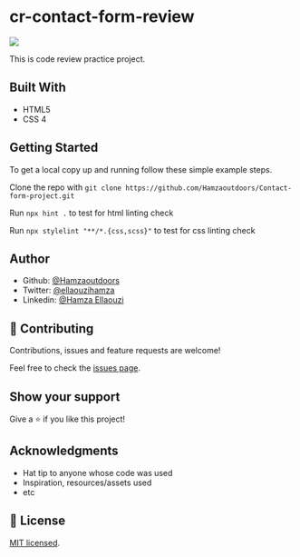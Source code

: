# cr-contact-form-review
![](https://img.shields.io/badge/Microverse-blueviolet)

This is code review practice project.

## Built With

- HTML5
- CSS 4


## Getting Started


To get a local copy up and running follow these simple example steps.

Clone the repo with `git clone https://github.com/Hamzaoutdoors/Contact-form-project.git`

Run `npx hint .` to test for html linting check

Run `npx stylelint "**/*.{css,scss}"` to test for css linting check 

## Author

- Github: [@Hamzaoutdoors](https://github.com/Hamzaoutdoors)
- Twitter: [@ellaouzihamza]()
- Linkedin: [@Hamza Ellaouzi](edin.com/in/hamza-ellaouzi-137a45b8/)

## 🤝 Contributing

Contributions, issues and feature requests are welcome!

Feel free to check the [issues page](https://github.com/Hamzaoutdoors/Contact-form-project/issues).

## Show your support

Give a ⭐️ if you like this project!

## Acknowledgments

- Hat tip to anyone whose code was used
- Inspiration, resources/assets used
- etc

## 📝 License

[MIT licensed](./LICENSE).
